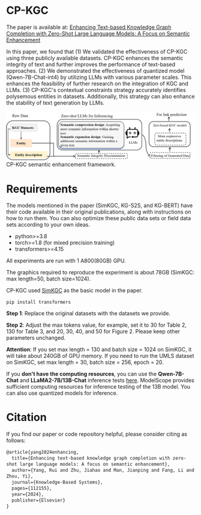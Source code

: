 # CP-KGC
The paper is available at: [Enhancing Text-based Knowledge Graph Completion with Zero-Shot Large Language Models: A Focus on Semantic Enhancement](https://arxiv.org/pdf/2310.08279.pdf) 

In this paper, we found that 
(1) We validated the effectiveness of CP-KGC using three publicly available datasets. CP-KGC enhances the semantic integrity of text and further improves the performance of text-based approaches.
(2) We demonstrated the effectiveness of quantized model (Qwen-7B-Chat-int4) by utilizing LLMs with various parameter scales. This enhances the feasibility of further research on the integration of KGC and LLMs.
(3) CP-KGC's contextual constraints strategy accurately identifies polysemous entities in datasets. Additionally, this strategy can also enhance the stability of text generation by LLMs.

![Alt text](./model.png)
CP-KGC semantic enhancement framework.


# Requirements
The models mentioned in the paper (SimKGC, KG-S2S, and KG-BERT) have their code available in their original publications, along with instructions on how to run them. You can also optimize these public data sets or field data sets according to your own ideas.

* python>=3.8
* torch>=1.8 (for mixed precision training)
* transformers>=4.15

All experiments are run with 1 A800(80GB) GPU.

The graphics required to reproduce the experiment is about 78GB (SimKGC: max length=50, batch size=1024).

CP-KGC used [SimKGC](https://github.com/intfloat/SimKGC) as the basic model in the paper. 

```
pip install transformers
```

**Step 1**: Replace the original datasets with the datasets we provide.

**Step 2**: Adjust the max tokens value, for example, set it to 30 for Table 2, 130 for Table 3, and 20, 30, 40, and 50 for Figure 2. Please keep other parameters unchanged. 

**Attention**: If you set max length = 130 and batch size = 1024 on SimKGC, it will take about 240GB of GPU memory. If you need to run the UMLS dataset on SimKGC, set max length = 30, batch size = 256, epoch = 20.

If you **don't have the computing resources**, you can use the **Qwen-7B-Chat** and **LLaMA2-7B/13B-Chat** inference tests [here](https://modelscope.cn/topic/dfefe5be778b49fba8c44646023b57ba/pub/summary). ModelScope provides sufficient computing resources for inference testing of the 13B model. You can also use quantized models for inference.

# Citation
If you find our paper or code repository helpful, please consider citing as follows:
```
@article{yang2024enhancing,
  title={Enhancing text-based knowledge graph completion with zero-shot large language models: A focus on semantic enhancement},
  author={Yang, Rui and Zhu, Jiahao and Man, Jianping and Fang, Li and Zhou, Yi},
  journal={Knowledge-Based Systems},
  pages={112155},
  year={2024},
  publisher={Elsevier}
}
```
